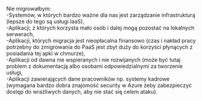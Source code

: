 Nie migrowałbym:<br/>
-Systemów, w których bardzo ważne dla nas jest zarządzanie infrastrukturą (lepsze do tego są usługi IaaS),<br/>
-Aplikacji, z których korzysta mało osób i dalej mogą pozostać na lokalnych serwerach,<br/>
-Aplikacji, których migracja jest nieopłacalna finansowo (czas i nakład pracy potrzebny do zmigrowania do PaaS jest zbyt duży do korzyści płynących z posiadania tej apki w chmurze),<br/>
-Aplikacji od dawna nie wspieranych i nie rozwijanych (może być tutaj problem z dokumentacją albo osobami odpowiedzialnymi za tworzenie usługi,<br/>
-Aplikacji zawierających dane pracowników np. systemy kadrowe (wymagana bardzo dobra znajomość security w Azure żeby zabezpieczyć dostęp do wrażliwych danych, aby nie stać się celem ataku).
